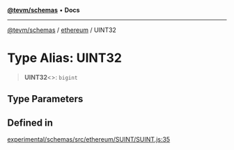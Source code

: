 [**@tevm/schemas**](../../README.md) • **Docs**

***

[@tevm/schemas](../../modules.md) / [ethereum](../README.md) / UINT32

# Type Alias: UINT32

> **UINT32**\<\>: `bigint`

## Type Parameters

## Defined in

[experimental/schemas/src/ethereum/SUINT/SUINT.js:35](https://github.com/qbzzt/tevm-monorepo/blob/main/experimental/schemas/src/ethereum/SUINT/SUINT.js#L35)
